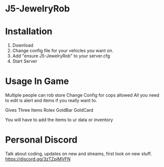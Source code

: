 # J5-JewelryRob



# Installation

1. Download 
2. Change config file for your vehicles you want on.
3. Add "ensure J5-JewelryRob" to your server.cfg
4. Start Server 

# Usage In Game

Multiple people can rob store
Change Config for cops allowed
All you need to edit is alert and items if you really want to. 

Gives Three Items
Rolex
GoldBar
GoldCard

You will have to add the items to ur data or inventory


# Personal Discord

Talk about coding, updates on new and streams, first look on new stuff.
https://discord.gg/3zTZpjMVFN
